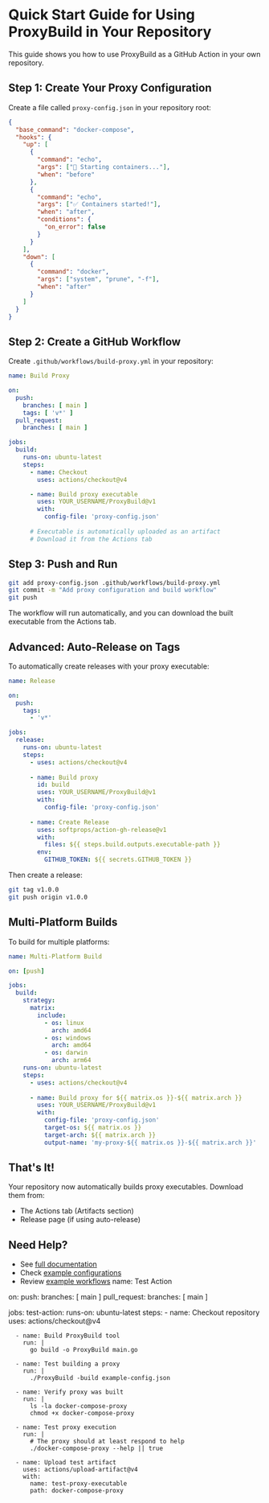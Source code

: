# Quick Start Guide for Using ProxyBuild in Your Repository

This guide shows you how to use ProxyBuild as a GitHub Action in your own repository.

## Step 1: Create Your Proxy Configuration

Create a file called `proxy-config.json` in your repository root:

```json
{
  "base_command": "docker-compose",
  "hooks": {
    "up": [
      {
        "command": "echo",
        "args": ["🚀 Starting containers..."],
        "when": "before"
      },
      {
        "command": "echo",
        "args": ["✅ Containers started!"],
        "when": "after",
        "conditions": {
          "on_error": false
        }
      }
    ],
    "down": [
      {
        "command": "docker",
        "args": ["system", "prune", "-f"],
        "when": "after"
      }
    ]
  }
}
```

## Step 2: Create a GitHub Workflow

Create `.github/workflows/build-proxy.yml` in your repository:

```yaml
name: Build Proxy

on:
  push:
    branches: [ main ]
    tags: [ 'v*' ]
  pull_request:
    branches: [ main ]

jobs:
  build:
    runs-on: ubuntu-latest
    steps:
      - name: Checkout
        uses: actions/checkout@v4

      - name: Build proxy executable
        uses: YOUR_USERNAME/ProxyBuild@v1
        with:
          config-file: 'proxy-config.json'
          
      # Executable is automatically uploaded as an artifact
      # Download it from the Actions tab
```

## Step 3: Push and Run

```bash
git add proxy-config.json .github/workflows/build-proxy.yml
git commit -m "Add proxy configuration and build workflow"
git push
```

The workflow will run automatically, and you can download the built executable from the Actions tab.

## Advanced: Auto-Release on Tags

To automatically create releases with your proxy executable:

```yaml
name: Release

on:
  push:
    tags:
      - 'v*'

jobs:
  release:
    runs-on: ubuntu-latest
    steps:
      - uses: actions/checkout@v4
      
      - name: Build proxy
        id: build
        uses: YOUR_USERNAME/ProxyBuild@v1
        with:
          config-file: 'proxy-config.json'
          
      - name: Create Release
        uses: softprops/action-gh-release@v1
        with:
          files: ${{ steps.build.outputs.executable-path }}
        env:
          GITHUB_TOKEN: ${{ secrets.GITHUB_TOKEN }}
```

Then create a release:

```bash
git tag v1.0.0
git push origin v1.0.0
```

## Multi-Platform Builds

To build for multiple platforms:

```yaml
name: Multi-Platform Build

on: [push]

jobs:
  build:
    strategy:
      matrix:
        include:
          - os: linux
            arch: amd64
          - os: windows
            arch: amd64
          - os: darwin
            arch: arm64
    runs-on: ubuntu-latest
    steps:
      - uses: actions/checkout@v4
      
      - name: Build proxy for ${{ matrix.os }}-${{ matrix.arch }}
        uses: YOUR_USERNAME/ProxyBuild@v1
        with:
          config-file: 'proxy-config.json'
          target-os: ${{ matrix.os }}
          target-arch: ${{ matrix.arch }}
          output-name: 'my-proxy-${{ matrix.os }}-${{ matrix.arch }}'
```

## That's It!

Your repository now automatically builds proxy executables. Download them from:
- The Actions tab (Artifacts section)
- Release page (if using auto-release)

## Need Help?

- See [full documentation](GITHUB_ACTION.md)
- Check [example configurations](../examples/example-config.json)
- Review [example workflows](../.github/workflows/example-usage.yml)
name: Test Action

on:
  push:
    branches: [ main ]
  pull_request:
    branches: [ main ]

jobs:
  test-action:
    runs-on: ubuntu-latest
    steps:
      - name: Checkout repository
        uses: actions/checkout@v4

      - name: Build ProxyBuild tool
        run: |
          go build -o ProxyBuild main.go
          
      - name: Test building a proxy
        run: |
          ./ProxyBuild -build example-config.json
          
      - name: Verify proxy was built
        run: |
          ls -la docker-compose-proxy
          chmod +x docker-compose-proxy
          
      - name: Test proxy execution
        run: |
          # The proxy should at least respond to help
          ./docker-compose-proxy --help || true
          
      - name: Upload test artifact
        uses: actions/upload-artifact@v4
        with:
          name: test-proxy-executable
          path: docker-compose-proxy
